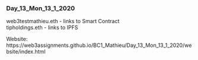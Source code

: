 ### Day_13_Mon_13_1_2020 
web3testmathieu.eth   - links to Smart Contract
<br>
tipholdings.eth       - links to IPFS
<br>
<p>Website: https://web3assignments.github.io/BC1_Mathieu/Day_13_Mon_13_1_2020/website/index.html</p>
